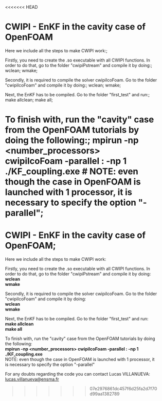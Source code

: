 <<<<<<< HEAD
# CWIPI - EnKF in the cavity case of OpenFOAM
Here we include all the steps to make CWIPI work:;

Firstly, you need to create the .so executable with all CWIPI functions. In order to do that, go to the folder "cwipiPstream" and compile it by doing:;
wclean;
wmake;

Secondly, it is required to compile the solver cwipiIcoFoam. Go to the folder "cwipiIcoFoam" and compile it by doing:;
wclean;
wmake;

Next, the EnKF has to be compiled. Go to the folder "first_test" and run:;
make allclean;
make all;

To finish with, run the "cavity" case from the OpenFOAM tutorials by doing the following:;
mpirun -np <number_processors> cwipiIcoFoam -parallel : -np 1 ./KF_coupling.exe # NOTE: even though the case in OpenFOAM is launched with 1 processor, it is necessary to specify the option "-parallel";
=======
# CWIPI - EnKF in the cavity case of OpenFOAM;
Here we include all the steps to make CWIPI work:

Firstly, you need to create the .so executable with all CWIPI functions. In order to do that, go to the folder "cwipiPstream" and compile it by doing:\
**wclean**\
**wmake**

Secondly, it is required to compile the solver cwipiIcoFoam. Go to the folder "cwipiIcoFoam" and compile it by doing:\
**wclean**\
**wmake**

Next, the EnKF has to be compiled. Go to the folder "first_test" and run:\
**make allclean**\
**make all**

To finish with, run the "cavity" case from the OpenFOAM tutorials by doing the following:\
**mpirun -np <number_processors> cwipiIcoFoam -parallel : -np 1 ./KF_coupling.exe**\
NOTE: even though the case in OpenFOAM is launched with 1 processor, it is necessary to specify the option "-parallel"

For any doubts regarding the code you can contact Lucas VILLANUEVA: lucas.villanueva@ensma.fr
>>>>>>> 07e2976861dc457f6d25fa2d7f70d99aa1382789

